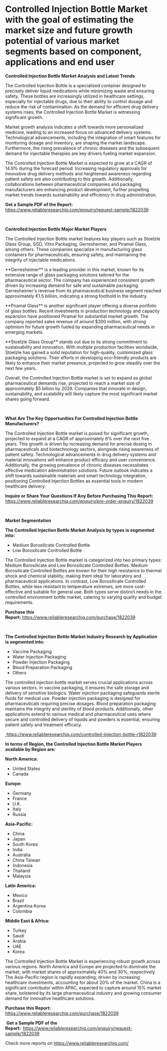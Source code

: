 <p><h1>Controlled Injection Bottle Market with the goal of estimating the market size and future growth potential of various market segments based on component, applications and end user</h1></p><p><strong>Controlled Injection Bottle Market Analysis and Latest Trends</strong></p>
<p><p>The Controlled Injection Bottle is a specialized container designed to precisely deliver liquid medications while minimizing waste and ensuring safety. These bottles are increasingly utilized in healthcare settings, especially for injectable drugs, due to their ability to control dosage and reduce the risk of contamination. As the demand for efficient drug delivery systems rises, the Controlled Injection Bottle Market is witnessing significant growth.</p><p>Market growth analysis indicates a shift towards more personalized medicine, leading to an increased focus on advanced delivery systems. Technological advancements, including the integration of smart features for monitoring dosage and inventory, are shaping the market landscape. Furthermore, the rising prevalence of chronic diseases and the subsequent demand for injectable therapies are key drivers fueling market expansion.</p><p>The Controlled Injection Bottle Market is expected to grow at a CAGR of 14.9% during the forecast period. Increasing regulatory approvals for innovative drug delivery methods and heightened awareness regarding patient safety are also contributing to this growth. Additionally, collaborations between pharmaceutical companies and packaging manufacturers are enhancing product development, further propelling market trends towards sustainability and efficiency in drug administration.</p></p>
<p><strong>Get a Sample PDF of the Report:&nbsp;</strong> <a href="https://www.reliableresearchiq.com/enquiry/request-sample/1822039?utm_campaign=1144&utm_medium=2&utm_source=Github&utm_content=ia&utm_term=09022025&utm_id=controlled-injection-bottle">https://www.reliableresearchiq.com/enquiry/request-sample/1822039</a></p>
<p>&nbsp;</p>
<p><strong>Controlled Injection Bottle Major Market Players</strong></p>
<p><p>The Controlled Injection Bottle market features key players such as Stoelzle Glass Group, SGD, Vitro Packaging, Gerresheimer, and Piramal Glass, among others. These companies specialize in manufacturing glass containers for pharmaceuticals, ensuring safety, and maintaining the integrity of injectable medications.</p><p>**Gerresheimer** is a leading provider in this market, known for its extensive range of glass packaging solutions tailored for the pharmaceutical sector. The company has experienced consistent growth driven by increasing demand for safe and sustainable packaging. Gerresheimer's revenue from its pharmaceutical business segment reached approximately €1.5 billion, indicating a strong foothold in the industry.</p><p>**Piramal Glass** is another significant player offering a diverse portfolio of glass bottles. Recent investments in production technology and capacity expansion have positioned Piramal for substantial market growth. The company reported sales revenue of around $300 million, with strong optimism for future growth fueled by expanding pharmaceutical needs in emerging markets.</p><p>**Stoelzle Glass Group** stands out due to its strong commitment to sustainability and innovation. With multiple production facilities worldwide, Stoelzle has gained a solid reputation for high-quality, customized glass packaging solutions. Their efforts in developing eco-friendly products are likely to enhance their market presence, projected to grow steadily over the next few years.</p><p>Overall, the Controlled Injection Bottle market is set to expand as global pharmaceutical demands rise, projected to reach a market size of approximately $5 billion by 2026. Companies that innovate in design, sustainability, and scalability will likely capture the most significant market shares going forward.</p></p>
<p>&nbsp;</p>
<p><strong>What Are The Key Opportunities For Controlled Injection Bottle Manufacturers?</strong></p>
<p><p>The Controlled Injection Bottle market is poised for significant growth, projected to expand at a CAGR of approximately 6% over the next five years. This growth is driven by increasing demand for precise dosing in pharmaceuticals and biotechnology sectors, alongside rising awareness of patient safety. Technological advancements in drug delivery systems and material innovations will enhance product efficacy and user convenience. Additionally, the growing prevalence of chronic diseases necessitates effective medication administration solutions. Future outlook indicates a shift towards sustainable materials and smart technology integration, positioning Controlled Injection Bottles as essential tools in modern healthcare delivery.</p></p>
<p><strong>Inquire or Share Your Questions If Any Before Purchasing This Report:</strong> <a href="https://www.reliableresearchiq.com/enquiry/pre-order-enquiry/1822039?utm_campaign=1144&utm_medium=2&utm_source=Github&utm_content=ia&utm_term=09022025&utm_id=controlled-injection-bottle">https://www.reliableresearchiq.com/enquiry/pre-order-enquiry/1822039</a></p>
<p>&nbsp;</p>
<p><strong>Market Segmentation</strong></p>
<p><strong>The Controlled Injection Bottle Market Analysis by types is segmented into:</strong></p>
<p><ul><li>Medium Borosilicate Controlled Bottle</li><li>Low Borosilicate Controlled Bottle</li></ul></p>
<p><p>The Controlled Injection Bottle market is categorized into two primary types: Medium Borosilicate and Low Borosilicate Controlled Bottles. Medium Borosilicate Controlled Bottles are known for their high resistance to thermal shock and chemical stability, making them ideal for laboratory and pharmaceutical applications. In contrast, Low Borosilicate Controlled Bottles, while less resistant to temperature extremes, are more cost-effective and suitable for general use. Both types serve distinct needs in the controlled environment bottle market, catering to varying quality and budget requirements.</p></p>
<p><strong>Purchase this Report:&nbsp;</strong><a href="https://www.reliableresearchiq.com/purchase/1822039?utm_campaign=1144&utm_medium=2&utm_source=Github&utm_content=ia&utm_term=09022025&utm_id=controlled-injection-bottle">https://www.reliableresearchiq.com/purchase/1822039</a></p>
<p>&nbsp;</p>
<p><strong>The Controlled Injection Bottle Market Industry Research by Application is segmented into:</strong></p>
<p><ul><li>Vaccine Packaging</li><li>Water Injection Packaging</li><li>Powder Injection Packaging</li><li>Blood Preparation Packaging</li><li>Others</li></ul></p>
<p><p>The controlled injection bottle market serves crucial applications across various sectors. In vaccine packaging, it ensures the safe storage and delivery of sensitive biologics. Water injection packaging safeguards sterile fluids for medical use. Powder injection packaging is designed for pharmaceuticals requiring precise dosages. Blood preparation packaging maintains the integrity and sterility of blood products. Additionally, other applications extend to various medical and pharmaceutical uses where secure and controlled delivery of liquids and powders is essential, ensuring patient safety and treatment efficacy.</p></p>
<p><a href="https://www.reliableresearchiq.com/controlled-injection-bottle-r1822039?utm_campaign=1144&utm_medium=2&utm_source=Github&utm_content=ia&utm_term=09022025&utm_id=controlled-injection-bottle">&nbsp;https://www.reliableresearchiq.com/controlled-injection-bottle-r1822039</a></p>
<p><strong>In terms of Region, the Controlled Injection Bottle Market Players available by Region are:</strong></p>
<p>
    <p> <strong> North America: </strong>
        <ul>
            <li>United States</li>
            <li>Canada</li>
        </ul>
        </p> 
    <p> <strong> Europe: </strong>
        <ul>
            <li>Germany</li>
            <li>France</li>
            <li>U.K.</li>
            <li>Italy</li>
            <li>Russia</li>
        </ul>
        </p> 
    <p> <strong> Asia-Pacific: </strong>
        <ul>
            <li>China</li>
            <li>Japan</li>
            <li>South Korea</li>
            <li>India</li>
            <li>Australia</li>
            <li>China Taiwan</li>
            <li>Indonesia</li>
            <li>Thailand</li>
            <li>Malaysia</li>
        </ul>
        </p> 
    <p> <strong> Latin America: </strong>
        <ul>
            <li>Mexico</li>
            <li>Brazil</li>
            <li>Argentina Korea</li>
            <li>Colombia</li>
        </ul>
        </p> 
    <p> <strong> Middle East & Africa: </strong>
        <ul>
            <li>Turkey</li>
            <li>Saudi</li>
            <li>Arabia</li>
            <li>UAE</li>
            <li>Korea</li>
        </ul>
    </p>
    </p>
<p><p>The Controlled Injection Bottle Market is experiencing robust growth across various regions. North America and Europe are projected to dominate the market, with market shares of approximately 40% and 30%, respectively. The Asia-Pacific region is rapidly expanding, driven by increasing healthcare investments, accounting for about 20% of the market. China is a significant contributor within APAC, expected to capture around 15% market share, bolstered by its large pharmaceutical industry and growing consumer demand for innovative healthcare solutions.</p></p>
<p><strong>Purchase this Report: </strong><a href="https://www.reliableresearchiq.com/purchase/1822039?utm_campaign=1144&utm_medium=2&utm_source=Github&utm_content=ia&utm_term=09022025&utm_id=controlled-injection-bottle">https://www.reliableresearchiq.com/purchase/1822039</a></p>
<p>&nbsp;<strong>Get a Sample PDF of the Report:&nbsp;&nbsp;</strong><a href="https://www.reliableresearchiq.com/enquiry/request-sample/1822039?utm_campaign=1144&utm_medium=2&utm_source=Github&utm_content=ia&utm_term=09022025&utm_id=controlled-injection-bottle">https://www.reliableresearchiq.com/enquiry/request-sample/1822039</a></p>
<p><strong></strong></p>
<p>Check more reports on <a href="https://www.reliableresearchiq.com/?utm_campaign=1144&utm_medium=2&utm_source=Github&utm_content=ia&utm_term=09022025&utm_id=controlled-injection-bottle">https://www.reliableresearchiq.com/</a></p>